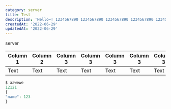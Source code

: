 ```yaml
---
category: server
title: Test
description: 'Hello~! 1234567890 1234567890 1234567890 1234567890 1234567890 1234567890 1234567890 1234567890 1234567890 1234567890 1234567890 1234567890 1234567890 1234567890'
createdAt: '2022-06-29'
updatedAt: '2022-06-29'
---
```


server


| Column 1 | Column 2 | Column 3 | Column 3 | Column 3 | Column 3 | Column 3 | Column 3 | Column 3 | Column 3 | Column 3 | Column 3 | Column 3 |
| -------- | -------- | -------- | -------- | -------- | -------- | -------- | -------- | -------- | -------- | -------- | -------- | -------- |
| Text     | Text     | Text     | Text     | Text     | Text     | Text     | Text     | Text     | Text     | Text     | Text     | Text     |


```php
$ aawewe
12121
{
"name": 123
}
```
